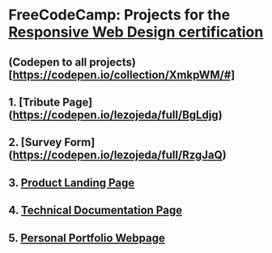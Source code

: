 # FreeCodeCamp: Projects for the [Responsive Web Design certification](https://learn.freecodecamp.org/responsive-web-design/responsive-web-design-projects)

## (Codepen to all projects)[https://codepen.io/collection/XmkpWM/#]

## 1. **[Tribute Page]**(https://codepen.io/lezojeda/full/BgLdjg)

## 2. **[Survey Form]**(https://codepen.io/lezojeda/full/RzgJaQ)
  
## 3. **[Product Landing Page](https://github.com/lezojeda/freecodecamp-responsive-web-design/tree/master/product-landing-page)**

## 4. **[Technical Documentation Page](https://github.com/lezojeda/freecodecamp-responsive-web-design/tree/master/technical-documentation-page)**
  
## 5. **[Personal Portfolio Webpage](https://github.com/lezojeda/freecodecamp-responsive-web-design/tree/master/portfolio-webpage)**

